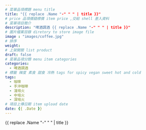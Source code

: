 ```yaml
---
# 菜單品項標題 menu title 
title: "{{ replace .Name "-" " " | title }}"
# price 品項價錢標價 item price ,交給 shell 差入資料
# 菜單項目簡介 
description: "啤酒調酒 {{ replace .Name "-" " " | title }}"
# 圖片檔案目錄 diretory to store image file
image : "images/coffee.jpg"
# 排序
weight: 
# 上架開關 list product 
draft: false
# 菜單品項分類 menu item categories 
categories:
  - 啤酒調酒 
# 標籤 辣度 素食 甜食 冷熱 tags for spicy vegan sweet hot and cold 
tags:
  - 咖啡
  - 手沖咖啡 
  - 淺培火
  - 中培火
  - 深培火
# 項目上傳日期 item upload date 
date: {{ .Date }}
---
```


 {{ replace .Name "-" " " | title }}
